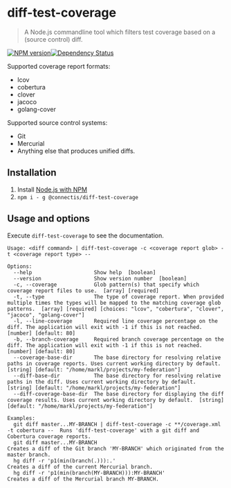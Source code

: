 # diff-test-coverage
> A Node.js commandline tool which filters test coverage based on a (source control) diff.

[![NPM version][npm-image]][npm-url][![Dependency Status][depstat-image]][depstat-url]

Supported coverage report formats:
- lcov
- cobertura
- clover
- jacoco
- golang-cover

Supported source control systems:
- Git
- Mercurial
- Anything else that produces unified diffs.

## Installation
1. Install [Node.js with NPM](https://nodejs.org/en/download/)
2. `npm i - g @connectis/diff-test-coverage`

## Usage and options
Execute `diff-test-coverage` to see the documentation.
```
Usage: <diff command> | diff-test-coverage -c <coverage report glob> -t <coverage report type> --

Options:
  --help                    Show help  [boolean]
  --version                 Show version number  [boolean]
  -c, --coverage            Glob pattern(s) that specify which coverage report files to use.  [array] [required]
  -t, --type                The type of coverage report. When provided multiple times the types will be mapped to the matching coverage glob patterns.  [array] [required] [choices: "lcov", "cobertura", "clover", "jacoco", "golang-cover"]
  -l, --line-coverage       Required line coverage percentage on the diff. The application will exit with -1 if this is not reached.  [number] [default: 80]
  -b, --branch-coverage     Required branch coverage percentage on the diff. The application will exit with -1 if this is not reached.  [number] [default: 80]
  --coverage-base-dir       The base directory for resolving relative paths in coverage reports. Uses current working directory by default.  [string] [default: "/home/markl/projects/my-federation"]
  --diff-base-dir           The base directory for resolving relative paths in the diff. Uses current working directory by default.  [string] [default: "/home/markl/projects/my-federation"]
  --diff-coverage-base-dir  The base directory for displaying the diff coverage results. Uses current working directory by default.  [string] [default: "/home/markl/projects/my-federation"]

Examples:
  git diff master...MY-BRANCH | diff-test-coverage -c **/coverage.xml -t cobertura --  Runs 'diff-test-coverage' with a git diff and Cobertura coverage reports.
  git diff master...MY-BRANCH                                                          Creates a diff of the Git branch 'MY-BRANCH' which originated from the master branch.
  hg diff -r 'p1(min(branch(.))):.'                                                    Creates a diff of the current Mercurial branch.
  hg diff -r 'p1(min(branch(MY-BRANCH))):MY-BRANCH'                                    Creates a diff of the Mercurial branch MY-BRANCH.

```

[npm-url]: https://www.npmjs.org/package/@connectis/diff-test-coverage
[npm-image]: https://badge.fury.io/js/%40connectis%2Fdiff-test-coverage.svg

[depstat-url]: https://david-dm.org/Connected-Information-systems/diff-test-coverage
[depstat-image]: https://david-dm.org/Connected-Information-systems/diff-test-coverage.svg
